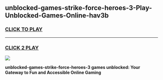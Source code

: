 
## unblocked-games-strike-force-heroes-3-Play-Unblocked-Games-Online-hav3b
<h3>
<a href="https://premium76.site?title=unblocked-games-strike-force-heroes-3&ref=25A">CLICK TO PLAY</a></h3>
<hr>

<h3>
<a href="https://premium76.site?title=unblocked-games-strike-force-heroes-3&ref=25A">CLICK 2 PLAY</a>
  
</h3>

<a href="https://premium76.site?title=unblocked-games-strike-force-heroes-3&ref=25A"><img src="https://clearcache.store/games.png"></a>


**unblocked-games-strike-force-heroes-3 games unblocked: Your Gateway to Fun and Accessible Online Gaming**
